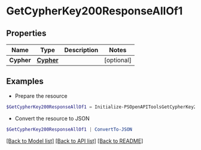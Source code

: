 # GetCypherKey200ResponseAllOf1
## Properties

Name | Type | Description | Notes
------------ | ------------- | ------------- | -------------
**Cypher** | [**Cypher**](Cypher.md) |  | [optional] 

## Examples

- Prepare the resource
```powershell
$GetCypherKey200ResponseAllOf1 = Initialize-PSOpenAPIToolsGetCypherKey200ResponseAllOf1  -Cypher null
```

- Convert the resource to JSON
```powershell
$GetCypherKey200ResponseAllOf1 | ConvertTo-JSON
```

[[Back to Model list]](../README.md#documentation-for-models) [[Back to API list]](../README.md#documentation-for-api-endpoints) [[Back to README]](../README.md)

